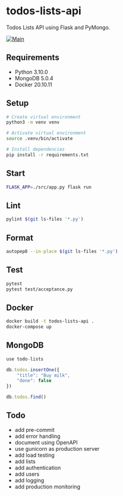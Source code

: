 # todos-lists-api

Todos Lists API using Flask and PyMongo.

[![Main](https://github.com/rodrigo-garcia-leon/todos-lists-api/actions/workflows/main.yml/badge.svg)](https://github.com/rodrigo-garcia-leon/todos-lists-api/actions/workflows/main.yml)

## Requirements

- Python 3.10.0
- MongoDB 5.0.4
- Docker 20.10.11

## Setup

```sh
# Create virtual environment
python3 -m venv venv

# Activate virtual environment
source .venv/bin/activate

# Install dependencies
pip install -r requirements.txt
```

## Start

```sh
FLASK_APP=./src/app.py flask run
```

## Lint

```sh
pylint $(git ls-files '*.py')
```

## Format

```sh
autopep8 --in-place $(git ls-files '*.py')
```

## Test

```sh
pytest
pytest test/acceptance.py
```

## Docker

```sh
docker build -t todos-lists-api .
docker-compose up
```

## MongoDB

```js
use todo-lists

db.todos.insertOne({
    "title": "Buy milk",
    "done": false
})

db.todos.find()
```

## Todo

- add pre-commit
- add error handling
- document using OpenAPI
- use gunicorn as production server
- add load testing
- add lists
- add authentication
- add users
- add logging
- add production monitoring

